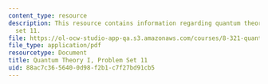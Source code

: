 ```yaml
---
content_type: resource
description: This resource contains information regarding quantum theory I, problem
  set 11.
file: https://ol-ocw-studio-app-qa.s3.amazonaws.com/courses/8-321-quantum-theory-i-fall-2017/88ac7c3656400d98f2b1c7f27bd91cb5_MIT8_321F17_Pset11.pdf
file_type: application/pdf
resourcetype: Document
title: Quantum Theory I, Problem Set 11
uid: 88ac7c36-5640-0d98-f2b1-c7f27bd91cb5
---
```

